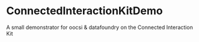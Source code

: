 # ConnectedInteractionKitDemo
A small demonstrator for oocsi &amp; datafoundry on the Connected Interaction Kit
